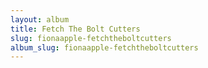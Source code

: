```yaml
---
layout: album
title: Fetch The Bolt Cutters
slug: fionaapple-fetchtheboltcutters
album_slug: fionaapple-fetchtheboltcutters
---
```

